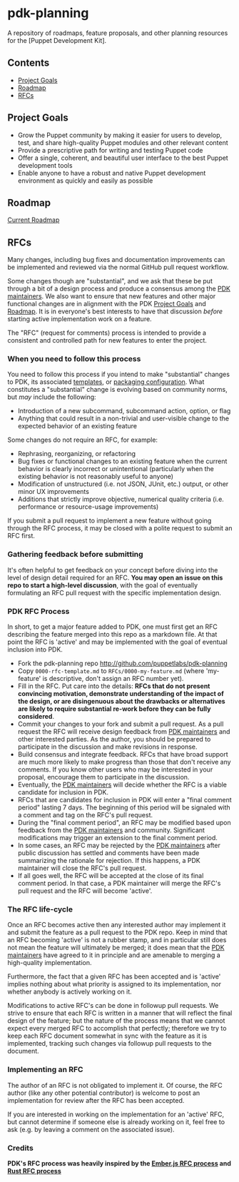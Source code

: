 # pdk-planning

A repository of roadmaps, feature proposals, and other planning resources for the [Puppet Development Kit].

## Contents

- [Project Goals]
- [Roadmap]
- [RFCs]

## Project Goals

- Grow the Puppet community by making it easier for users to develop, test, and share high-quality Puppet modules and
  other relevant content
- Provide a prescriptive path for writing and testing Puppet code
- Offer a single, coherent, and beautiful user interface to the best Puppet development tools
- Enable anyone to have a robust and native Puppet development environment as quickly and easily as possible

## Roadmap

[Current Roadmap](ROADMAP.md)

## RFCs

Many changes, including bug fixes and documentation improvements can be implemented and reviewed via the normal GitHub
pull request workflow.

Some changes though are "substantial", and we ask that these be put through a bit of a design process and produce a
consensus among the [PDK maintainers].  We also want to ensure that new features and other major functional changes are
in alignment with the PDK [Project Goals] and [Roadmap].  It is in everyone's best interests to have that discussion
*before* starting active implementation work on a feature.

The "RFC" (request for comments) process is intended to provide a consistent and controlled path for new features to
enter the project.

### When you need to follow this process

You need to follow this process if you intend to make "substantial" changes to PDK, its associated [templates], or
[packaging configuration].  What constitutes a "substantial" change is evolving based on community norms, but *may*
include the following:

  - Introduction of a new subcommand, subcommand action, option, or flag
  - Anything that could result in a non-trivial and user-visible change to the expected behavior of an existing feature

Some changes do not require an RFC, for example:

  - Rephrasing, reorganizing, or refactoring
  - Bug fixes or functional changes to an existing feature when the current behavior is clearly incorrect or
    unintentional (particularly when the existing behavior is not reasonably useful to anyone)
  - Modification of unstructured (i.e. not JSON, JUnit, etc.) output, or other minor UX improvements
  - Additions that strictly improve objective, numerical quality criteria (i.e. performance or resource-usage
    improvements)

If you submit a pull request to implement a new feature without going through the RFC process, it may be closed with a
polite request to submit an RFC first.

### Gathering feedback before submitting

It's often helpful to get feedback on your concept before diving into the level of design detail required for an RFC.
**You may open an issue on this repo to start a high-level discussion**, with the goal of eventually formulating an RFC
pull request with the specific implementation design.

### PDK RFC Process

In short, to get a major feature added to PDK, one must first get an RFC describing the feature merged into this repo as
a markdown file. At that point the RFC is 'active' and may be implemented with the goal of eventual inclusion into PDK.

  * Fork the pdk-planning repo http://github.com/puppetlabs/pdk-planning
  * Copy `0000-rfc-template.md` to `RFCs/0000-my-feature.md` (where 'my-feature' is descriptive, don't assign an RFC
    number yet).
  * Fill in the RFC. Put care into the details: **RFCs that do not present convincing motivation, demonstrate
    understanding of the impact of the design, or are disingenuous about the drawbacks or alternatives are likely to
    require substantial re-work before they can be fully considered**.
  * Commit your changes to your fork and submit a pull request. As a pull request the RFC will receive design feedback
    from [PDK maintainers] and other interested parties. As the author, you should be prepared to participate in the
    discussion and make revisions in response.
  * Build consensus and integrate feedback. RFCs that have broad support are much more likely to make progress than
    those that don't receive any comments. If you know other users who may be interested in your proposal, encourage them
    to participate in the discussion.
  * Eventually, the [PDK maintainers] will decide whether the RFC is a viable candidate for inclusion in PDK.
  * RFCs that are candidates for inclusion in PDK will enter a "final comment period" lasting 7 days. The beginning of
    this period will be signaled with a comment and tag on the RFC's pull request.
  * During the "final comment period", an RFC may be modified based upon feedback from the [PDK maintainers] and
    community. Significant modifications may trigger an extension to the final comment period.
  * In some cases, an RFC may be rejected by the [PDK maintainers] after public discussion has settled and comments have
    been made summarizing the rationale for rejection. If this happens, a PDK maintainer will close the RFC's pull
    request.
  * If all goes well, the RFC will be accepted at the close of its final comment period. In that case, a PDK
    maintainer will merge the RFC's pull request and the RFC will become 'active'.

### The RFC life-cycle

Once an RFC becomes active then any interested author may implement it and submit the feature as a pull request to the
PDK repo. Keep in mind that an RFC becoming 'active' is not a rubber stamp, and in particular still does not mean the
feature will ultimately be merged; it does mean that the [PDK maintainers] have agreed to it in principle and are
amenable to merging a high-quality implementation.

Furthermore, the fact that a given RFC has been accepted and is 'active' implies nothing about what priority is assigned
to its implementation, nor whether anybody is actively working on it.

Modifications to active RFC's can be done in followup pull requests. We strive to ensure that each RFC is written in a
manner that will reflect the final design of the feature; but the nature of the process means that we cannot expect
every merged RFC to accomplish that perfectly; therefore we try to keep each RFC document somewhat in sync with the
feature as it is implemented, tracking such changes via followup pull requests to the document.

### Implementing an RFC

The author of an RFC is not obligated to implement it. Of course, the RFC author (like any other potential contributor)
is welcome to post an implementation for review after the RFC has been accepted.

If you are interested in working on the implementation for an 'active' RFC, but cannot determine if someone else is
already working on it, feel free to ask (e.g. by leaving a comment on the associated issue).

### Credits

**PDK's RFC process was heavily inspired by the [Ember.js RFC process] and [Rust RFC process]**

[Roadmap]: #roadmap
[Project Goals]: #project-goals
[RFCs]: #rfcs
[Puppet Developement Kit]: https://github.com/puppetlabs/pdk
[templates]: https://github.com/puppetlabs/pdk-templates
[packaging configuration]: https://github.com/puppetlabs/pdk-vanagon
[PDK maintainers]: mailto:pdk-maintainers@puppet.com
[Ember.js RFC process]: https://github.com/emberjs/rfcs
[Rust RFC process]: https://github.com/rust-lang/rfcs
